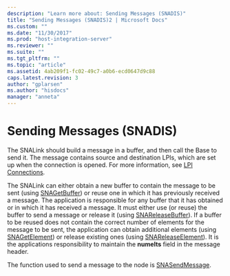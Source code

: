 ```yaml
---
description: "Learn more about: Sending Messages (SNADIS)"
title: "Sending Messages (SNADIS)2 | Microsoft Docs"
ms.custom: ""
ms.date: "11/30/2017"
ms.prod: "host-integration-server"
ms.reviewer: ""
ms.suite: ""
ms.tgt_pltfrm: ""
ms.topic: "article"
ms.assetid: 4ab209f1-fc02-49c7-a0b6-ecd0647d9c88
caps.latest.revision: 3
author: "gplarsen"
ms.author: "hisdocs"
manager: "anneta"
---
```

# Sending Messages (SNADIS)
The SNALink should build a message in a buffer, and then call the Base to send it. The message contains source and destination LPIs, which are set up when the connection is opened. For more information, see [LPI Connections](../core/lpi-connections-snadis-2.md).  
  
 The SNALink can either obtain a new buffer to contain the message to be sent (using [SNAGetBuffer](./snagetbuffer1.md)) or reuse one in which it has previously received a message. The application is responsible for any buffer that it has obtained or in which it has received a message. It must either use (or reuse) the buffer to send a message or release it (using [SNAReleaseBuffer](./snareleasebuffer1.md)). If a buffer to be reused does not contain the correct number of elements for the message to be sent, the application can obtain additional elements (using [SNAGetElement](./snagetelement1.md)) or release existing ones (using [SNAReleaseElement](./snareleaseelement1.md)). It is the applications responsibility to maintain the **numelts** field in the message header.  
  
 The function used to send a message to the node is [SNASendMessage](./snasendmessage1.md).
